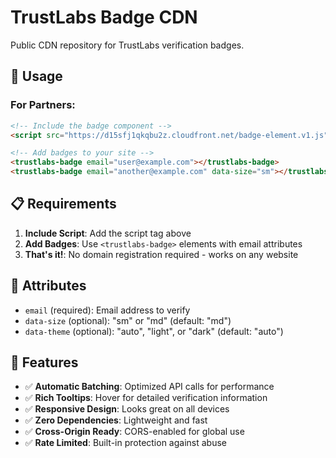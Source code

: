 # TrustLabs Badge CDN

Public CDN repository for TrustLabs verification badges.

## 🚀 Usage

### For Partners:
```html
<!-- Include the badge component -->
<script src="https://d15sfj1qkqbu2z.cloudfront.net/badge-element.v1.js"></script>

<!-- Add badges to your site -->
<trustlabs-badge email="user@example.com"></trustlabs-badge>
<trustlabs-badge email="another@example.com" data-size="sm"></trustlabs-badge>
```

## 📋 Requirements

1. **Include Script**: Add the script tag above
2. **Add Badges**: Use `<trustlabs-badge>` elements with email attributes
3. **That's it!**: No domain registration required - works on any website

## 🔧 Attributes

- `email` (required): Email address to verify
- `data-size` (optional): "sm" or "md" (default: "md")
- `data-theme` (optional): "auto", "light", or "dark" (default: "auto")

## 🌟 Features

- ✅ **Automatic Batching**: Optimized API calls for performance
- ✅ **Rich Tooltips**: Hover for detailed verification information
- ✅ **Responsive Design**: Looks great on all devices
- ✅ **Zero Dependencies**: Lightweight and fast
- ✅ **Cross-Origin Ready**: CORS-enabled for global use
- ✅ **Rate Limited**: Built-in protection against abuse
